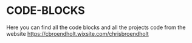 # CODE-BLOCKS
Here you can find all the code blocks and all the projects code from the website https://cbroendholt.wixsite.com/chrisbroendholt
